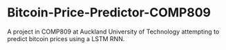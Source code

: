 # Bitcoin-Price-Predictor-COMP809
A project in COMP809 at Auckland University of Technology attempting to predict bitcoin prices using a LSTM RNN.
